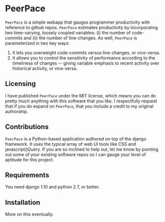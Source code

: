 # PeerPace

<code>PeerPace</code> is a simple webapp that gauges programmer productivity with reference to github repos.  <code>PeerPace</code> estimates productivity by incorporating two time-varying, loosely coupled variables:  (i) the number of code-commits and (ii) the number of line-changes.
As well, <code>PeerPace</code> is parameterized in two key ways:

1. It lets you overweight code-commits versus line-changes, or vice-versa.
1. It allows you to control the sensitivity of performance according to the timeliness of changes -- giving variable emphasis to recent activity over historical activity, or vice-versa.

## Licensing

I have published <code>PeerPace</code> under the MIT license, which means you can do pretty much anything with this software that you like.  I respectfully request that if you do expand on <code>PeerPace</code>, that you include a credit to my original authorship.

## Contributions

<code>PeerPace</code> is a Python-based application authored on top of the django framework.  It uses the typical array of web UI tools like CSS and javascript/jQuery.  If you are so inclined to help out, let me know by pointing out some of your existing software repos so I can gauge your level of aptitude for this project.

## Requirements

You need django 1.10 and python 2.7, or better.

## Installation

More on this eventually.
